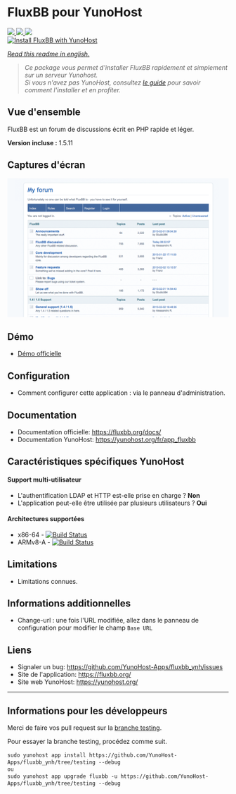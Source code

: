 # FluxBB pour YunoHost

[![](https://dash.yunohost.org/integration/fluxbb.svg) ![](https://ci-apps.yunohost.org/ci/badges/fluxbb.status.svg) ![](https://ci-apps.yunohost.org/ci/badges/fluxbb.maintain.svg)
](https://dash.yunohost.org/appci/app/fluxbb)  
[![Install FluxBB with YunoHost](https://install-app.yunohost.org/install-with-yunohost.svg)](https://install-app.yunohost.org/?app=fluxbb)

*[Read this readme in english.](./README.md)* 

> *Ce package vous permet d'installer FluxBB rapidement et simplement sur un serveur Yunohost.  
Si vous n'avez pas YunoHost, consultez [le guide](https://yunohost.org/install) pour savoir comment l'installer et en profiter.*

## Vue d'ensemble

FluxBB est un forum de discussions écrit en PHP rapide et léger.

**Version incluse :** 1.5.11

## Captures d'écran

![fluxbb_screenshot](sources/images/fluxbb_screenshot.png)

## Démo

* [Démo officielle](https://fluxbb.org/forums/index.php)

## Configuration

 * Comment configurer cette application : via le panneau d'administration.

## Documentation

 * Documentation officielle: https://fluxbb.org/docs/
 * Documentation YunoHost: https://yunohost.org/fr/app_fluxbb

## Caractéristiques spécifiques YunoHost

#### Support multi-utilisateur

 * L'authentification LDAP et HTTP est-elle prise en charge ? **Non** 
 * L'application peut-elle être utilisée par plusieurs utilisateurs ? **Oui**

#### Architectures supportées

* x86-64 - [![Build Status](https://ci-apps.yunohost.org/ci/logs/fluxbb.svg)](https://ci-apps.yunohost.org/ci/apps/fluxbb/)
* ARMv8-A - [![Build Status](https://ci-apps-arm.yunohost.org/ci/logs/fluxbb.svg)](https://ci-apps-arm.yunohost.org/ci/apps/fluxbb/)

## Limitations

* Limitations connues.

## Informations additionnelles

* Change-url : une fois l'URL modifiée, allez dans le panneau de configuration pour modifier le champ `Base URL`

## Liens

 * Signaler un bug: https://github.com/YunoHost-Apps/fluxbb_ynh/issues
 * Site de l'application: https://fluxbb.org/
 * Site web YunoHost: https://yunohost.org/

---

## Informations pour les développeurs

Merci de faire vos pull request sur la [branche testing](https://github.com/YunoHost-Apps/fluxbb_ynh/tree/testing).

Pour essayer la branche testing, procédez comme suit.
```
sudo yunohost app install https://github.com/YunoHost-Apps/fluxbb_ynh/tree/testing --debug
ou
sudo yunohost app upgrade fluxbb -u https://github.com/YunoHost-Apps/fluxbb_ynh/tree/testing --debug
```
